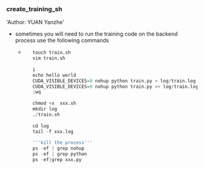 ### create_training_sh
'Author: YUAN Yanzhe'
- sometimes you will need to run the training code on the backend process use the following commands
  - ```python 
       touch train.sh
       vim train.sh
       
       i
       echo hello world
       CUDA_VISIBLE_DEVICES=0 nohup python train.py > log/train.log 2>&1 & ( > ：一个>表示日志overwrite写入log文件）
       CUDA_VISIBLE_DEVICES=0 nohup python train.py >> log/train.log 2>&1 & （ >> ：连续两个>>表示日志append写入log文件）
       :wq
       
       chmod +x  xxx.sh
       mkdir log
       ./train.sh
       
       cd log
       tail -f xxx.log
       
       '''kill the process'''
       ps -ef | grep nohup
       ps -ef | grep python
       ps -ef|grep xxx.py
    ```
